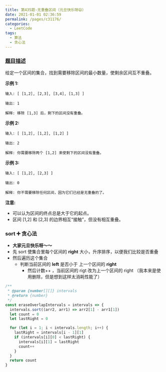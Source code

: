```yaml
---
title: 第435题-无重叠区间（元旦快乐呀😄）
date: 2021-01-01 02:36:59
permalink: /pages/c31176/
categories:
  - LeetCode
tags:
  - 算法
  - 贪心法
---
```


### [题目描述](https://leetcode-cn.com/problems/non-overlapping-intervals/submissions/)

给定一个区间的集合，找到需要移除区间的最小数量，使剩余区间互不重叠。

<!-- more -->

**示例 1:**

```
输入: [ [1,2], [2,3], [3,4], [1,3] ]

输出: 1

解释: 移除 [1,3] 后，剩下的区间没有重叠。
```

**示例 2:**

```
输入: [ [1,2], [1,2], [1,2] ]

输出: 2

解释: 你需要移除两个 [1,2] 来使剩下的区间没有重叠。
```

**示例 3:**

```
输入: [ [1,2], [2,3] ]

输出: 0

解释: 你不需要移除任何区间，因为它们已经是无重叠的了。
```

**注意:**

- 可以认为区间的终点总是大于它的起点。
- 区间 [1,2] 和 [2,3] 的边界相互“接触”，但没有相互重叠。

### sort ➕ 贪心法

- **大家元旦快乐呀～～**
- 先 sort 使集合里每个区间的 **right** 大小，升序排序，以便我们比较是否重叠
- 然后遍历这个集合
  - 判断当前区间的 **left** 是否小于 上一个区间的 **right**
    - 然后计数++ ，当前区间的 rigt 改为上一个区间的 right （我本来是使用删除，但是想到这样太消耗性能了）

```JavaScript
/**
 * @param {number[][]} intervals
 * @return {number}
 */
const eraseOverlapIntervals = intervals => {
  intervals.sort((arr2, arr1) => arr2[1] - arr1[1])
  let count = 0
  let lastRight = 0

  for (let i = 1; i < intervals.length; i++) {
    lastRight = intervals[i - 1][1]
    if (intervals[i][0] < lastRight) {
      intervals[i][1] = lastRight
      count++
    }
  }
  return count
}
```
